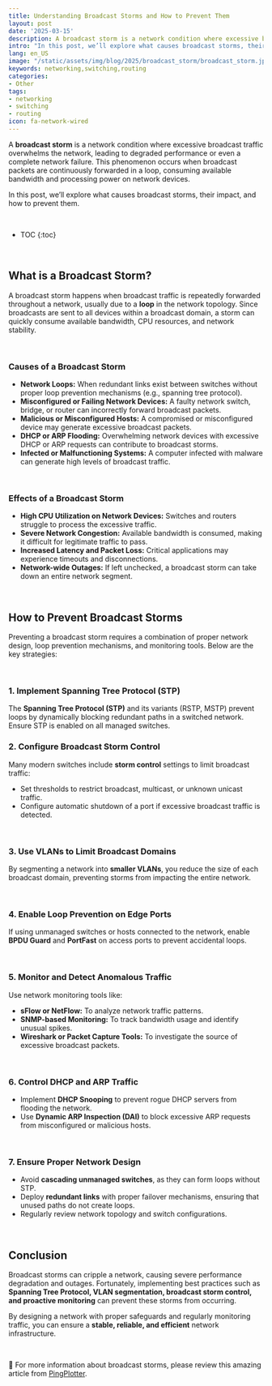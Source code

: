 ```yaml
---
title: Understanding Broadcast Storms and How to Prevent Them
layout: post
date: '2025-03-15'
description: A broadcast storm is a network condition where excessive broadcast traffic overwhelms the network, leading to degraded performance or even a complete network failure.
intro: "In this post, we’ll explore what causes broadcast storms, their impact, and how to prevent them." 
lang: en_US
image: "/static/assets/img/blog/2025/broadcast_storm/broadcast_storm.jpg"
keywords: networking,switching,routing
categories:
- Other
tags:
- networking
- switching
- routing
icon: fa-network-wired
---
```


A **broadcast storm** is a network condition where excessive broadcast traffic overwhelms the network, leading to degraded performance or even a complete network failure. This phenomenon occurs when broadcast packets are continuously forwarded in a loop, consuming available bandwidth and processing power on network devices. 

In this post, we’ll explore what causes broadcast storms, their impact, and how to prevent them.

<br>

* TOC 
{:toc}

<br>

## **What is a Broadcast Storm?**
A broadcast storm happens when broadcast traffic is repeatedly forwarded throughout a network, usually due to a **loop** in the network topology. Since broadcasts are sent to all devices within a broadcast domain, a storm can quickly consume available bandwidth, CPU resources, and network stability.

<br>

### **Causes of a Broadcast Storm**
- **Network Loops:** When redundant links exist between switches without proper loop prevention mechanisms (e.g., spanning tree protocol).
- **Misconfigured or Failing Network Devices:** A faulty network switch, bridge, or router can incorrectly forward broadcast packets.
- **Malicious or Misconfigured Hosts:** A compromised or misconfigured device may generate excessive broadcast packets.
- **DHCP or ARP Flooding:** Overwhelming network devices with excessive DHCP or ARP requests can contribute to broadcast storms.
- **Infected or Malfunctioning Systems:** A computer infected with malware can generate high levels of broadcast traffic.

<br>

### **Effects of a Broadcast Storm**
- **High CPU Utilization on Network Devices:** Switches and routers struggle to process the excessive traffic.
- **Severe Network Congestion:** Available bandwidth is consumed, making it difficult for legitimate traffic to pass.
- **Increased Latency and Packet Loss:** Critical applications may experience timeouts and disconnections.
- **Network-wide Outages:** If left unchecked, a broadcast storm can take down an entire network segment.

<br>

## **How to Prevent Broadcast Storms**
Preventing a broadcast storm requires a combination of proper network design, loop prevention mechanisms, and monitoring tools. Below are the key strategies:

<br>

### **1. Implement Spanning Tree Protocol (STP)**
The **Spanning Tree Protocol (STP)** and its variants (RSTP, MSTP) prevent loops by dynamically blocking redundant paths in a switched network. Ensure STP is enabled on all managed switches.

### **2. Configure Broadcast Storm Control**
Many modern switches include **storm control** settings to limit broadcast traffic:
- Set thresholds to restrict broadcast, multicast, or unknown unicast traffic.
- Configure automatic shutdown of a port if excessive broadcast traffic is detected.

<br>

### **3. Use VLANs to Limit Broadcast Domains**
By segmenting a network into **smaller VLANs**, you reduce the size of each broadcast domain, preventing storms from impacting the entire network.

<br>

### **4. Enable Loop Prevention on Edge Ports**
If using unmanaged switches or hosts connected to the network, enable **BPDU Guard** and **PortFast** on access ports to prevent accidental loops.

<br>

### **5. Monitor and Detect Anomalous Traffic**
Use network monitoring tools like:
- **sFlow or NetFlow:** To analyze network traffic patterns.
- **SNMP-based Monitoring:** To track bandwidth usage and identify unusual spikes.
- **Wireshark or Packet Capture Tools:** To investigate the source of excessive broadcast packets.

<br>

### **6. Control DHCP and ARP Traffic**
- Implement **DHCP Snooping** to prevent rogue DHCP servers from flooding the network.
- Use **Dynamic ARP Inspection (DAI)** to block excessive ARP requests from misconfigured or malicious hosts.

<br>

### **7. Ensure Proper Network Design**
- Avoid **cascading unmanaged switches**, as they can form loops without STP.
- Deploy **redundant links** with proper failover mechanisms, ensuring that unused paths do not create loops.
- Regularly review network topology and switch configurations.

<br>

## **Conclusion**
Broadcast storms can cripple a network, causing severe performance degradation and outages. Fortunately, implementing best practices such as **Spanning Tree Protocol, VLAN segmentation, broadcast storm control, and proactive monitoring** can prevent these storms from occurring. 

By designing a network with proper safeguards and regularly monitoring traffic, you can ensure a **stable, reliable, and efficient** network infrastructure.

<br>

📝 For more information about broadcast storms, please review this amazing article from [PingPlotter](https://www.pingplotter.com/wisdom/article/weathering-a-broadcast-storm/).
